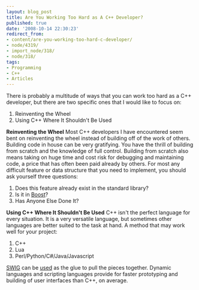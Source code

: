 ```yaml
---
layout: blog_post
title: Are You Working Too Hard as A C++ Developer?
published: true
date: '2008-10-14 22:30:23'
redirect_from:
- content/are-you-working-too-hard-c-developer/
- node/4319/
- import_node/318/
- node/318/
tags:
- Programming
- C++
- Articles
---
```


There is probably a multitude of ways that you can work too hard as a C++ developer, but there are two specific ones that I would like to focus on:

1.  Reinventing the Wheel
2.  Using C++ Where It Shouldn't Be Used

**Reinventing the Wheel** Most C++ developers I have encountered seem bent on reinventing the wheel instead of building off of the work of others. Building code in house can be very gratifying. You have the thrill of building from scratch and the knowledge of full control. Building from scratch also means taking on huge time and cost risk for debugging and maintaining code, a price that has often been paid already by others. For most any difficult feature or data structure that you need to implement, you should ask yourself three questions:

1.  Does this feature already exist in the standard library?
2.  Is it in [Boost](http://Boost.org)?
3.  Has Anyone Else Done It?

**Using C++ Where It Shouldn't Be Used** C++ isn't the perfect language for every situation. It is a very versatile language, but sometimes other languages are better suited to the task at hand. A method that may work well for your project:

1.  C++
2.  Lua
3.  Perl/Python/C\#/Java/Javascript

[SWIG](http://swig.org) can be [used](/content/so-you-want-embed-scripting-language-your-application) as the glue to pull the pieces together. Dynamic languages and scripting languages provide for faster prototyping and building of user interfaces than C++, on average.
